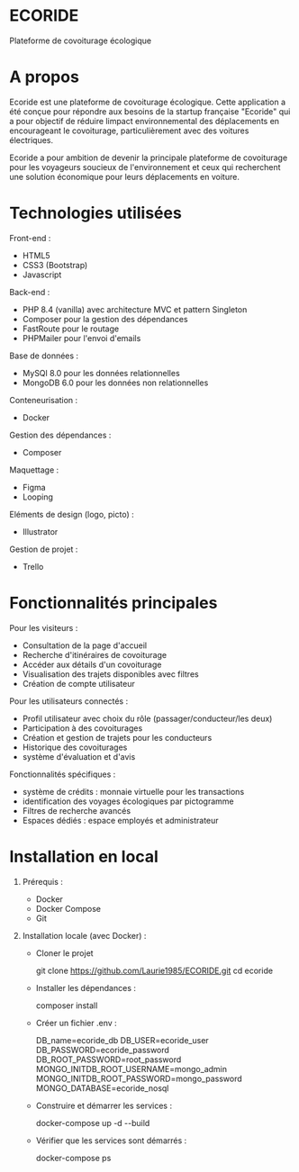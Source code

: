 # ECORIDE
Plateforme de covoiturage écologique

# A propos

Ecoride est une plateforme de covoiturage écologique. Cette application a été conçue pour répondre aux besoins de la startup française "Ecoride" qui a pour objectif de réduire limpact environnemental des déplacements en encourageant le covoiturage, particulièrement
avec des voitures électriques.

Ecoride a pour ambition de devenir la principale plateforme de covoiturage pour les voyageurs soucieux de l'environnement et ceux qui recherchent une solution économique pour leurs déplacements en voiture.

# Technologies utilisées

Front-end : 

- HTML5
- CSS3 (Bootstrap)
- Javascript

Back-end : 

- PHP 8.4 (vanilla) avec architecture MVC et pattern Singleton
- Composer pour la gestion des dépendances
- FastRoute pour le routage
- PHPMailer pour l'envoi d'emails

Base de données : 

- MySQl 8.0 pour les données relationnelles
- MongoDB 6.0 pour les données non relationnelles

Conteneurisation :

- Docker

Gestion des dépendances :

- Composer

Maquettage :

- Figma
- Looping

Eléments de design (logo, picto) :

- Illustrator

Gestion de projet : 

- Trello

# Fonctionnalités principales

Pour les visiteurs :
- Consultation de la page d'accueil
- Recherche d'itinéraires de covoiturage
- Accéder aux détails d'un covoiturage
- Visualisation des trajets disponibles avec filtres
- Création de compte utilisateur

Pour les utilisateurs connectés :
- Profil utilisateur avec choix du rôle (passager/conducteur/les deux)
- Participation à des covoiturages
- Création et gestion de trajets pour les conducteurs
- Historique des covoiturages
- système d'évaluation et d'avis

Fonctionnalités spécifiques :
- système de crédits : monnaie virtuelle pour les transactions
- identification des voyages écologiques par pictogramme
- Filtres de recherche avancés
- Espaces dédiés : espace employés et administrateur

# Installation en local

1. Prérequis :

    - Docker
    - Docker Compose
    - Git

2. Installation locale (avec Docker) :

    - Cloner le projet 

        git clone https://github.com/Laurie1985/ECORIDE.git cd ecoride

    - Installer les dépendances :

        composer install
    
    - Créer un fichier .env : 

        DB_name=ecoride_db
        DB_USER=ecoride_user
        DB_PASSWORD=ecoride_password
        DB_ROOT_PASSWORD=root_password
        MONGO_INITDB_ROOT_USERNAME=mongo_admin
        MONGO_INITDB_ROOT_PASSWORD=mongo_password
        MONGO_DATABASE=ecoride_nosql

    - Construire et démarrer les services : 

        docker-compose up -d --build

    - Vérifier que les services sont démarrés :

        docker-compose ps












